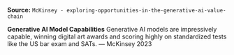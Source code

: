 **Source:** `McKinsey - exploring-opportunities-in-the-generative-ai-value-chain`

**Generative AI Model Capabilities**
Generative AI models are impressively capable, winning digital art awards and scoring highly on standardized tests like the US bar exam and SATs. — McKinsey 2023
